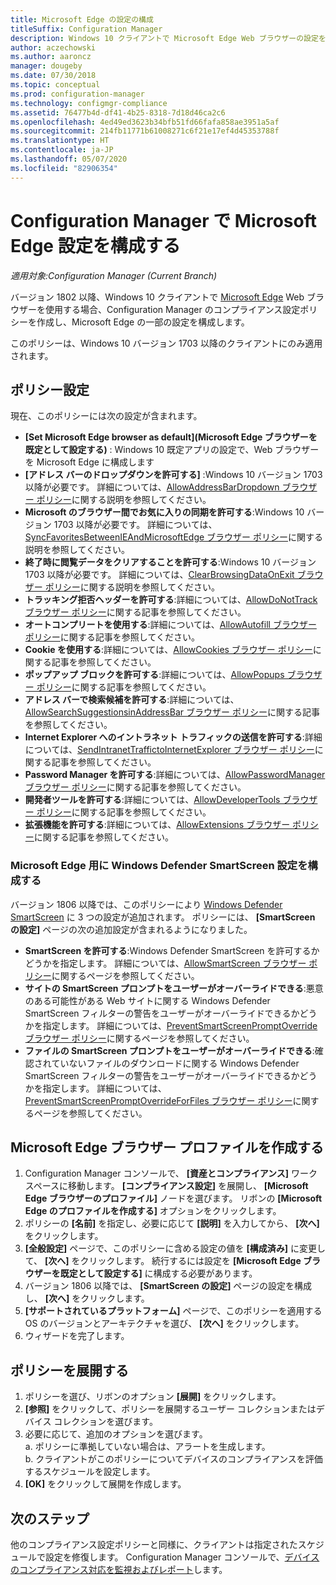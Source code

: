 ```yaml
---
title: Microsoft Edge の設定の構成
titleSuffix: Configuration Manager
description: Windows 10 クライアントで Microsoft Edge Web ブラウザーの設定を構成する
author: aczechowski
ms.author: aaroncz
manager: dougeby
ms.date: 07/30/2018
ms.topic: conceptual
ms.prod: configuration-manager
ms.technology: configmgr-compliance
ms.assetid: 76477b4d-df41-4b25-8318-7d18d46ca2c6
ms.openlocfilehash: 4ed49ed3623b34bfb51fd66fafa858ae3951a5af
ms.sourcegitcommit: 214fb11771b61008271c6f21e17ef4d45353788f
ms.translationtype: HT
ms.contentlocale: ja-JP
ms.lasthandoff: 05/07/2020
ms.locfileid: "82906354"
---
```

# <a name="configure-microsoft-edge-settings-in-configuration-manager"></a>Configuration Manager で Microsoft Edge 設定を構成する

*適用対象:Configuration Manager (Current Branch)*

<!-- 1357310 -->
バージョン 1802 以降、Windows 10 クライアントで [Microsoft Edge](https://www.microsoft.com/itpro/microsoft-edge) Web ブラウザーを使用する場合、Configuration Manager のコンプライアンス設定ポリシーを作成し、Microsoft Edge の一部の設定を構成します。 

このポリシーは、Windows 10 バージョン 1703 以降のクライアントにのみ適用されます。 <!--511552-->


## <a name="policy-settings"></a>ポリシー設定
現在、このポリシーには次の設定が含まれます。
- **[Set Microsoft Edge browser as default]\(Microsoft Edge ブラウザーを既定として設定する\)** : Windows 10 既定アプリの設定で、Web ブラウザーを Microsoft Edge に構成します
- **[アドレス バーのドロップダウンを許可する]** :Windows 10 バージョン 1703 以降が必要です。 詳細については、[AllowAddressBarDropdown ブラウザー ポリシー](/windows/client-management/mdm/policy-csp-browser#browser-allowaddressbardropdown)に関する説明を参照してください。
- **Microsoft のブラウザー間でお気に入りの同期を許可する**:Windows 10 バージョン 1703 以降が必要です。 詳細については、[SyncFavoritesBetweenIEAndMicrosoftEdge ブラウザー ポリシー](/windows/client-management/mdm/policy-csp-browser#browser-syncfavoritesbetweenieandmicrosoftedge)に関する説明を参照してください。
- **終了時に閲覧データをクリアすることを許可する**:Windows 10 バージョン 1703 以降が必要です。 詳細については、[ClearBrowsingDataOnExit ブラウザー ポリシー](/windows/client-management/mdm/policy-csp-browser#browser-clearbrowsingdataonexit)に関する説明を参照してください。
- **トラッキング拒否ヘッダーを許可する**:詳細については、[AllowDoNotTrack ブラウザー ポリシー](/windows/client-management/mdm/policy-csp-browser#browser-allowdonottrack)に関する記事を参照してください。
- **オートコンプリートを使用する**:詳細については、[AllowAutofill ブラウザー ポリシー](/windows/client-management/mdm/policy-csp-browser#browser-allowautofill)に関する記事を参照してください。
- **Cookie を使用する**:詳細については、[AllowCookies ブラウザー ポリシー](/windows/client-management/mdm/policy-csp-browser#browser-allowcookies)に関する記事を参照してください。
- **ポップアップ ブロックを許可する**:詳細については、[AllowPopups ブラウザー ポリシー](/windows/client-management/mdm/policy-csp-browser#browser-allowpopups)に関する記事を参照してください。
- **アドレス バーで検索候補を許可する**:詳細については、[AllowSearchSuggestionsinAddressBar ブラウザー ポリシー](/windows/client-management/mdm/policy-csp-browser#browser-allowsearchsuggestionsinaddressbar)に関する記事を参照してください。
- **Internet Explorer へのイントラネット トラフィックの送信を許可する**:詳細については、[SendIntranetTraffictoInternetExplorer ブラウザー ポリシー](/windows/client-management/mdm/policy-csp-browser#browser-sendintranettraffictointernetexplorer)に関する記事を参照してください。
- **Password Manager を許可する**:詳細については、[AllowPasswordManager ブラウザー ポリシー](/windows/client-management/mdm/policy-csp-browser#browser-allowpasswordmanager)に関する記事を参照してください。
- **開発者ツールを許可する**:詳細については、[AllowDeveloperTools ブラウザー ポリシー](/windows/client-management/mdm/policy-csp-browser#browser-allowdevelopertools)に関する記事を参照してください。
- **拡張機能を許可する**:詳細については、[AllowExtensions ブラウザー ポリシー](/windows/client-management/mdm/policy-csp-browser#browser-allowextensions)に関する記事を参照してください。


### <a name="configure-windows-defender-smartscreen-settings-for-microsoft-edge"></a>Microsoft Edge 用に Windows Defender SmartScreen 設定を構成する
<!--1353701-->
バージョン 1806 以降では、このポリシーにより [Windows Defender SmartScreen](https://docs.microsoft.com/windows/security/threat-protection/microsoft-defender-smartscreen/microsoft-defender-smartscreen-overview) に 3 つの設定が追加されます。 ポリシーには、 **[SmartScreen の設定]** ページの次の追加設定が含まれるようになりました。

- **SmartScreen を許可する**:Windows Defender SmartScreen を許可するかどうかを指定します。 詳細については、[AllowSmartScreen ブラウザー ポリシー](https://docs.microsoft.com/windows/client-management/mdm/policy-csp-browser#browser-allowsmartscreen)に関するページを参照してください。
- **サイトの SmartScreen プロンプトをユーザーがオーバーライドできる**:悪意のある可能性がある Web サイトに関する Windows Defender SmartScreen フィルターの警告をユーザーがオーバーライドできるかどうかを指定します。 詳細については、[PreventSmartScreenPromptOverride ブラウザー ポリシー](https://docs.microsoft.com/windows/client-management/mdm/policy-csp-browser#browser-preventsmartscreenpromptoverride)に関するページを参照してください。
- **ファイルの SmartScreen プロンプトをユーザーがオーバーライドできる**:確認されていないファイルのダウンロードに関する Windows Defender SmartScreen フィルターの警告をユーザーがオーバーライドできるかどうかを指定します。 詳細については、[PreventSmartScreenPromptOverrideForFiles ブラウザー ポリシー](https://docs.microsoft.com/windows/client-management/mdm/policy-csp-browser#browser-preventsmartscreenpromptoverrideforfiles)に関するページを参照してください。



## <a name="create-the-microsoft-edge-browser-profile"></a>Microsoft Edge ブラウザー プロファイルを作成する

1. Configuration Manager コンソールで、 **[資産とコンプライアンス]** ワークスペースに移動します。 **[コンプライアンス設定]** を展開し、 **[Microsoft Edge ブラウザーのプロファイル]** ノードを選びます。 リボンの **[Microsoft Edge のプロファイルを作成する]** オプションをクリックします。
2. ポリシーの **[名前]** を指定し、必要に応じて **[説明]** を入力してから、 **[次へ]** をクリックします。
3. **[全般設定]** ページで、このポリシーに含める設定の値を **[構成済み]** に変更して、 **[次へ]** をクリックします。 続行するには設定を **[Microsoft Edge ブラウザーを既定として設定する]** に構成する必要があります。
4. バージョン 1806 以降では、 **[SmartScreen の設定]** ページの設定を構成し、 **[次へ]** をクリックします。 
5. **[サポートされているプラットフォーム]** ページで、このポリシーを適用する OS のバージョンとアーキテクチャを選び、 **[次へ]** をクリックします。 
6. ウィザードを完了します。



## <a name="deploy-the-policy"></a>ポリシーを展開する

1. ポリシーを選び、リボンのオプション **[展開]** をクリックします。
2. **[参照]** をクリックして、ポリシーを展開するユーザー コレクションまたはデバイス コレクションを選びます。 
3. 必要に応じて、追加のオプションを選びます。  
     a. ポリシーに準拠していない場合は、アラートを生成します。  
     b. クライアントがこのポリシーについてデバイスのコンプライアンスを評価するスケジュールを設定します。 
4. **[OK]** をクリックして展開を作成します。



## <a name="next-steps"></a>次のステップ

他のコンプライアンス設定ポリシーと同様に、クライアントは指定されたスケジュールで設定を修復します。 Configuration Manager コンソールで、[デバイスのコンプライアンス対応を監視およびレポート](monitor-compliance-settings.md)します。
